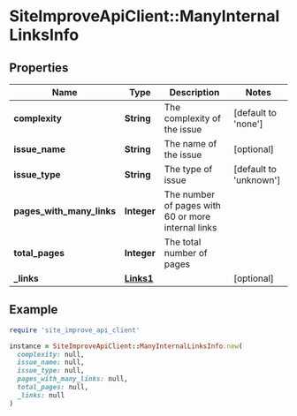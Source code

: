 # SiteImproveApiClient::ManyInternalLinksInfo

## Properties

| Name | Type | Description | Notes |
| ---- | ---- | ----------- | ----- |
| **complexity** | **String** | The complexity of the issue | [default to &#39;none&#39;] |
| **issue_name** | **String** | The name of the issue | [optional] |
| **issue_type** | **String** | The type of issue | [default to &#39;unknown&#39;] |
| **pages_with_many_links** | **Integer** | The number of pages with 60 or more internal links |  |
| **total_pages** | **Integer** | The total number of pages |  |
| **_links** | [**Links1**](Links1.md) |  | [optional] |

## Example

```ruby
require 'site_improve_api_client'

instance = SiteImproveApiClient::ManyInternalLinksInfo.new(
  complexity: null,
  issue_name: null,
  issue_type: null,
  pages_with_many_links: null,
  total_pages: null,
  _links: null
)
```

